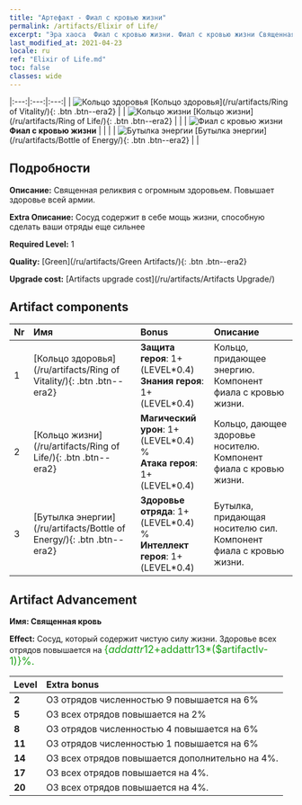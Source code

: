 ```yaml
---
title: "Артефакт - Фиал с кровью жизни"
permalink: /artifacts/Elixir of Life/
excerpt: "Эра хаоса  Фиал с кровью жизни. Фиал с кровью жизни Священная реликвия с огромным здоровьем. Повышает здоровье всей армии."
last_modified_at: 2021-04-23
locale: ru
ref: "Elixir of Life.md"
toc: false
classes: wide
---
```


  |:---:|:---:|:---:| 
  | ![Кольцо здоровья](/images/t/artifact_40111.png) [Кольцо здоровья](/ru/artifacts/Ring of Vitality/){: .btn .btn--era2} |   | ![Кольцо жизни](/images/t/artifact_40111.png) [Кольцо жизни](/ru/artifacts/Ring of Life/){: .btn .btn--era2} | 
  |   | ![Фиал с кровью жизни](/images/t/icon_artifact_11.png) **Фиал с кровью жизни** |  | 
  |   | ![Бутылка энергии](/images/t/artifact_40111.png) [Бутылка энергии](/ru/artifacts/Bottle of Energy/){: .btn .btn--era2} |   | 


## Подробности

 **Описание:** Священная реликвия с огромным здоровьем. Повышает здоровье всей армии.

 **Extra Описание:** Сосуд содержит в себе мощь жизни, способную сделать ваши отряды еще сильнее

 **Required Level:** 1

 **Quality:** [Green](/ru/artifacts/Green Artifacts/){: .btn .btn--era2}

 **Upgrade cost:** [Artifacts upgrade cost](/ru/artifacts/Artifacts Upgrade/)



## Artifact components

  | Nr |    Имя    |   Bonus | Описание | 
  |:---|:-----------|:--------|:------------| 
  | 1 | [Кольцо здоровья](/ru/artifacts/Ring of Vitality/){: .btn .btn--era2} | **Защита героя**: 1+(LEVEL\*0.4)<br/>**Знания героя**: 1+(LEVEL\*0.4) | Кольцо, придающее энергию. Компонент фиала с кровью жизни. | 
  | 2 | [Кольцо жизни](/ru/artifacts/Ring of Life/){: .btn .btn--era2} | **Магический урон**: 1+(LEVEL\*0.4) %<br/>**Атака героя**: 1+(LEVEL\*0.4) | Кольцо, дающее здоровье носителю. Компонент фиала с кровью жизни. | 
  | 3 | [Бутылка энергии](/ru/artifacts/Bottle of Energy/){: .btn .btn--era2} | **Здоровье отряда**: 1+(LEVEL\*0.4) %<br/>**Интеллект героя**: 1+(LEVEL\*0.4) | Бутылка, придающая носителю сил. Компонент фиала с кровью жизни. | 


## Artifact Advancement

 **Имя: Священная кровь**

 **Effect:** Сосуд, который содержит чистую силу жизни. Здоровье всех отрядов повышается на <span style="color: #1ca216;font-size:18px">{$addattr12+$addattr13*($artifactlv-1)}%.</span>

  |  Level  |    Extra bonus  | 
  |:--------|:----------------| 
  | **2** | ОЗ отрядов численностью 9 повышается на 6% | 
  | **5** | ОЗ всех отрядов повышается на 2% | 
  | **8** | ОЗ отрядов численностью 4 повышается на 6% | 
  | **11** | ОЗ отрядов численностью 1 повышается на 6% | 
  | **14** | ОЗ всех отрядов повышается дополнительно на 4%. | 
  | **17** | ОЗ всех отрядов повышается на 4%. | 
  | **20** | ОЗ всех отрядов повышается на 4%. | 
